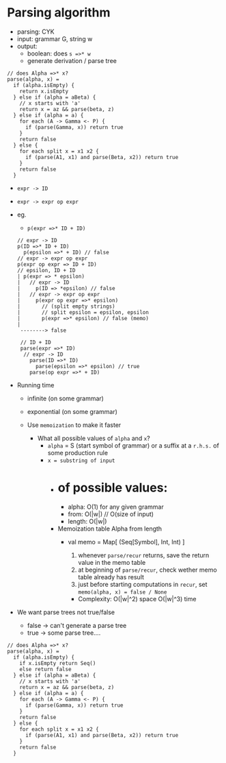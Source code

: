 # Parsing algorithm

* parsing: CYK
* input: grammar G, string w
* output:
  * boolean: does `s =>* w`
  * generate derivation / parse tree

```
// does Alpha =>* x?
parse(alpha, x) =
  if (alpha.isEmpty) {
    return x.isEmpty
  } else if (alpha = aBeta) {
    // x starts with 'a'
    return x = az && parse(beta, z)
  } else if (alpha = a) {
    for each (A -> Gamma <- P) {
      if (parse(Gamma, x)) return true
    }
    return false
  } else {
    for each split x = x1 x2 {
      if (parse(A1, x1) and parse(Beta, x2)) return true
    }
    return false
  }
```

* `expr -> ID`
* `expr -> expr op expr`

* eg.
  * `p(expr =>* ID + ID)`

  ```
  // expr -> ID
  p(ID =>* ID + ID)
    p(epsilon =>* + ID) // false
  // expr -> expr op expr
  p(expr op expr => ID + ID)
  // epsilon, ID + ID
  | p(expr => * epsilon)
  |   // expr -> ID
  |     p(ID => *epsilon) // false
  |   // expr -> expr op expr
  |     p(expr op expr =>* epsilon)
  |       // (split empty strings)
  |       // split epsilon = epsilon, epsilon
  |       p(expr =>* epsilon) // false (memo)
  |
   --------> false

   // ID + ID
   parse(expr =>* ID)
    // expr -> ID
      parse(ID =>* ID)
        parse(epsilon =>* epsilon) // true
      parse(op expr =>* + ID)
  ```

* Running time
  * infinite (on some grammar)
  * exponential (on some grammar)

  * Use `memoization` to make it faster
    * What all possible values of `alpha` and `x`?
      * `alpha` = S (start symbol of grammar) or a suffix at  a `r.h.s.` of some
        production rule
      * `x = substring of input`
        * # of possible values:
          * alpha: O(1) for any given grammar
          * from:   O(|w|) // O(size of input)
          * length: O(|w|)
        * Memoization table
                                Alpha     from  length
          * val memo = Map[ (Seq[Symbol],  Int,   Int) ]

            1. whenever `parse/recur` returns, save the return value in the memo
               table
            2. at beginning of `parse/recur`, check wether memo table already
               has result
            3. just before starting computations in `recur`, set `memo(alpha,
               x) = false / None`

            * Complexity: O(|w|^2) space O(|w|^3) time

* We want parse trees not true/false
  * false -> can't generate a parse tree
  * true -> some parse tree....

```
// does Alpha =>* x?
parse(alpha, x) =
  if (alpha.isEmpty) {
    if x.isEmpty return Seq()
    else return false
  } else if (alpha = aBeta) {
    // x starts with 'a'
    return x = az && parse(beta, z)
  } else if (alpha = a) {
    for each (A -> Gamma <- P) {
      if (parse(Gamma, x)) return true
    }
    return false
  } else {
    for each split x = x1 x2 {
      if (parse(A1, x1) and parse(Beta, x2)) return true
    }
    return false
  }
```
